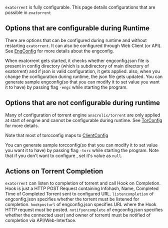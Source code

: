 `exatorrent` is fully configurable. This page details configurations that are possible in `exatorrent`


## Options that are configurable during Runtime

There are options that can be configured during runtime and without restarting `exatorrent`. It can also be configured through Web Client (or API). See [EngConfig](https://github.com/varbhat/exatorrent/blob/main/internal/core/vars.go#L352) for more details about the engconfig.

When exatorrent gets started, it checks whether engconfig.json file is present in config directory (which is subdirectory of main directory of exatorrent) and if json is valid configuration, it gets applied. also, when you change the configuration during runtime, the json file gets updated.  You can generate sample engconfig(so that you can modify it to set value you want it to have) by passing flag `-engc` while starting the program.

## Options that are not configurable during runtime

Many of configuration of torrent engine `anacrolix/torrent` are only applied at start of engine and cannot be configurable during runtime. See [TorConfig](https://github.com/varbhat/exatorrent/blob/main/internal/core/vars.go#L42) for more details.

Note that most of torcconfig maps to [ClientConfig](https://github.com/anacrolix/torrent/blob/master/config.go#L23)

You can generate sample torcconfig(so that you can modify it to set value you want it to have) by passing flag `-torc` while starting the program. Note that if you don't want to configure , set it's value as `null`.

## Actions on Torrent Completion

`exatorrent` can listen to completion of torrent and call Hook on Completion. Hook is just a HTTP POST Request containing Infohash, Name, Completed Time of Completed Torrent sent to configured URL.
`listencompletion` of engconfig.json specifies whether the torrent must be listened for completion. 
`hookposturl` of engconfig.json specifies URL where the Hook HTTP request must be posted. 
`notifyoncomplete` of engconfig.json specifies whether the connected user( and owner of torrent) must be notified of completion via API/Web-Interface. 
